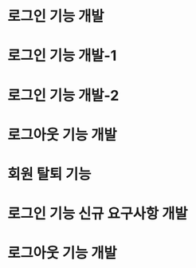 # 로그인 기능 개발
# 로그인 기능 개발-1
# 로그인 기능 개발-2


# 로그아웃 기능 개발

# 회원 탈퇴 기능

# 로그인 기능 신규 요구사항 개발
# 로그아웃 기능 개발

